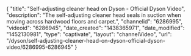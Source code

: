 {
    "title": "Self-adjusting cleaner head on Dyson - Official Dyson Video",
    "description": "The self-adjusting cleaner head seals in suction when moving across hardwood floors and carpet.",
    "channelid": "6286995",
    "videoid": "6286945",
    "date_created": "1438365971",
    "date_modified": "1452130981",
    "type": "captivate",
    "layout": "channelVideo",
    "url": "\/dyson\/self-adjusting-cleaner-head-on-dyson-official-dyson-video\/6286995-6286945"
}